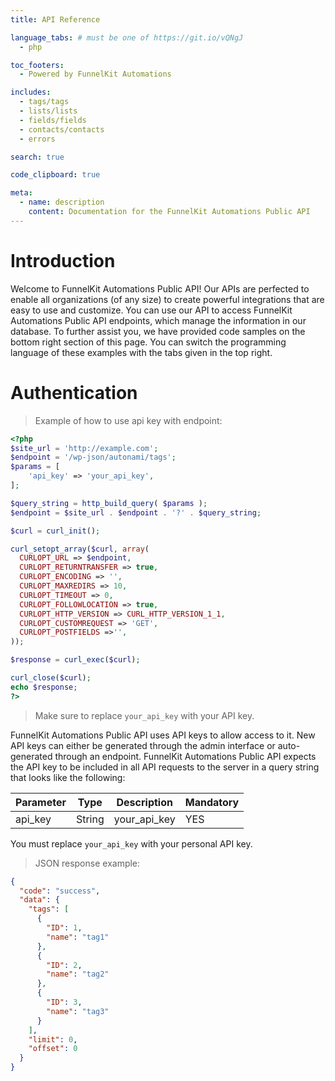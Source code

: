 ```yaml
---
title: API Reference

language_tabs: # must be one of https://git.io/vQNgJ
  - php

toc_footers:
  - Powered by FunnelKit Automations

includes:
  - tags/tags
  - lists/lists
  - fields/fields
  - contacts/contacts
  - errors

search: true

code_clipboard: true

meta:
  - name: description
    content: Documentation for the FunnelKit Automations Public API
---
```


# Introduction

Welcome to FunnelKit Automations Public API! Our APIs are perfected to enable all organizations (of any size) to create powerful integrations that are easy to use and customize. You can use our API to access FunnelKit Automations Public API endpoints, which manage the information in our database.
To further assist you, we have provided code samples on the bottom right section of this page. You can switch the programming language of these examples with the tabs given in the top right.

# Authentication

> Example of how to use api key with endpoint:

```php
<?php
$site_url = 'http://example.com';
$endpoint = '/wp-json/autonami/tags';
$params = [
    'api_key' => 'your_api_key',
];

$query_string = http_build_query( $params );
$endpoint = $site_url . $endpoint . '?' . $query_string;

$curl = curl_init();

curl_setopt_array($curl, array(
  CURLOPT_URL => $endpoint,
  CURLOPT_RETURNTRANSFER => true,
  CURLOPT_ENCODING => '',
  CURLOPT_MAXREDIRS => 10,
  CURLOPT_TIMEOUT => 0,
  CURLOPT_FOLLOWLOCATION => true,
  CURLOPT_HTTP_VERSION => CURL_HTTP_VERSION_1_1,
  CURLOPT_CUSTOMREQUEST => 'GET',
  CURLOPT_POSTFIELDS =>'',
));

$response = curl_exec($curl);

curl_close($curl);
echo $response;
?>
```

> Make sure to replace `your_api_key` with your API key.

FunnelKit Automations Public API uses API keys to allow access to it. New API keys can either be generated through the admin interface or auto-generated through an endpoint.
FunnelKit Automations Public API expects the API key to be included in all API requests to the server in a query string that looks like the following:

Parameter | Type | Description | Mandatory
--------- | ----------- | ----------- | -----------
api_key | String | your_api_key | YES

<aside class="notice">
You must replace <code>your_api_key</code> with your personal API key.
</aside>

> JSON response example:

```json
{
  "code": "success",
  "data": {
    "tags": [
      {
        "ID": 1,
        "name": "tag1"
      },
      {
        "ID": 2,
        "name": "tag2"
      },
      {
        "ID": 3,
        "name": "tag3"
      }
    ],
    "limit": 0,
    "offset": 0
  }
}
```

